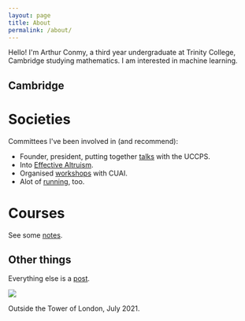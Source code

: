 ```yaml
---
layout: page
title: About
permalink: /about/
---
```


Hello! I'm Arthur Conmy, a third year undergraduate at Trinity College, Cambridge studying mathematics. I am interested in machine learning.

<!-- Here you can find some  on maths, some <a href="/cia_slides/">slides</a> on some research I have done, and a brief <a href="/mesa_opt/">note</a> on *mesa-optimization*, a concept in AGI (Artificial General Intelligence).  -->

## Cambridge

# Societies

Committees I've been involved in (and recommend):

* Founder, president, putting together [talks](https://web.archive.org/web/20211022220732/https://uccps.soc.srcf.net/talksarchive/) with the UCCPS. 
* Into [Effective Altruism](https://web.archive.org/web/20210925210707/https://www.eacambridge.org/about).
* Organised [workshops](http://web.archive.org/web/20220121045119/https://cuai.org.uk/workshop-gpt-3-and-codex/) with CUAI.
* Alot of [running](https://web.archive.org/web/20210925205921/https://cuhh.soc.srcf.net/about/committee/juniormembers/ez-run-organisers/), too.

# Courses

See some  <a href="/notes/">notes</a>.

## Other things

Everything else is a <a href = "/home/">post</a>.

<img src="../assets/tower.jpeg">

Outside the Tower of London, July 2021.

[jekyll-organization]: https://github.com/jekyll